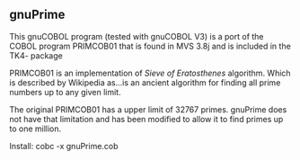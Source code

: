 ## gnuPrime

This gnuCOBOL program (tested with gnuCOBOL V3) is a port of the COBOL program PRIMCOB01 that is found in MVS 3.8j and is included in the TK4- package

PRIMCOB01 is an implementation of *Sieve of Eratosthenes* algorithm. Which is described by Wikipedia as...is an ancient algorithm for finding all prime numbers up to any given limit.

The original PRIMCOB01 has a upper limit of 32767 primes. gnuPrime does not have that limitation and has been modified to allow it to find primes up to one million.

Install: cobc -x gnuPrime.cob

